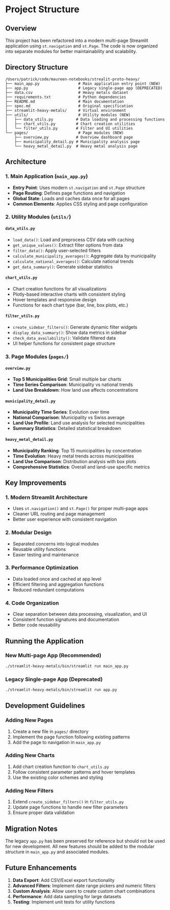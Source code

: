 # Project Structure

## Overview
This project has been refactored into a modern multi-page Streamlit application using `st.navigation` and `st.Page`. The code is now organized into separate modules for better maintainability and scalability.

## Directory Structure

```
/Users/patrick/code/maureen-notebooks/strealit-proto-heavy/
├── main_app.py                 # Main application entry point (NEW)
├── app.py                      # Legacy single-page app (DEPRECATED)
├── data.csv                    # Heavy metals dataset
├── requirements.txt            # Python dependencies
├── README.md                   # Main documentation
├── spec.md                     # Original specification
├── streamlit-heavy-metals/     # Virtual environment
├── utils/                      # Utility modules (NEW)
│   ├── data_utils.py          # Data loading and processing functions
│   ├── chart_utils.py         # Chart creation utilities
│   └── filter_utils.py        # Filter and UI utilities
└── pages/                      # Page modules (NEW)
    ├── overview.py            # Overview dashboard page
    ├── municipality_detail.py # Municipality analysis page
    └── heavy_metal_detail.py  # Heavy metal analysis page
```

## Architecture

### 1. Main Application (`main_app.py`)
- **Entry Point**: Uses modern `st.navigation` and `st.Page` structure
- **Page Routing**: Defines page functions and navigation
- **Global State**: Loads and caches data once for all pages
- **Common Elements**: Applies CSS styling and page configuration

### 2. Utility Modules (`utils/`)

#### `data_utils.py`
- `load_data()`: Load and preprocess CSV data with caching
- `get_unique_values()`: Extract filter options from data
- `filter_data()`: Apply user-selected filters
- `calculate_municipality_averages()`: Aggregate data by municipality
- `calculate_national_averages()`: Calculate national trends
- `get_data_summary()`: Generate sidebar statistics

#### `chart_utils.py`
- Chart creation functions for all visualizations
- Plotly-based interactive charts with consistent styling
- Hover templates and responsive design
- Functions for each chart type (bar, line, box plots, etc.)

#### `filter_utils.py`
- `create_sidebar_filters()`: Generate dynamic filter widgets
- `display_data_summary()`: Show data metrics in sidebar
- `check_data_availability()`: Validate filtered data
- UI helper functions for consistent page structure

### 3. Page Modules (`pages/`)

#### `overview.py`
- **Top 5 Municipalities Grid**: Small multiple bar charts
- **Time Series Comparison**: Municipality vs national trends
- **Land Use Breakdown**: How land use affects concentrations

#### `municipality_detail.py`
- **Municipality Time Series**: Evolution over time
- **National Comparison**: Municipality vs Swiss average
- **Land Use Profile**: Land use analysis for selected municipalities
- **Summary Statistics**: Detailed statistical breakdown

#### `heavy_metal_detail.py`
- **Municipality Ranking**: Top 15 municipalities by concentration
- **Time Evolution**: Heavy metal trends across municipalities
- **Land Use Comparison**: Distribution analysis with box plots
- **Comprehensive Statistics**: Overall and land-use specific metrics

## Key Improvements

### 1. **Modern Streamlit Architecture**
- Uses `st.navigation()` and `st.Page()` for proper multi-page apps
- Cleaner URL routing and page management
- Better user experience with consistent navigation

### 2. **Modular Design**
- Separated concerns into logical modules
- Reusable utility functions
- Easier testing and maintenance

### 3. **Performance Optimization**
- Data loaded once and cached at app level
- Efficient filtering and aggregation functions
- Reduced redundant computations

### 4. **Code Organization**
- Clear separation between data processing, visualization, and UI
- Consistent function signatures and documentation
- Better code reusability

## Running the Application

### New Multi-page App (Recommended)
```bash
./streamlit-heavy-metals/bin/streamlit run main_app.py
```

### Legacy Single-page App (Deprecated)
```bash
./streamlit-heavy-metals/bin/streamlit run app.py
```

## Development Guidelines

### Adding New Pages
1. Create a new file in `pages/` directory
2. Implement the page function following existing patterns
3. Add the page to navigation in `main_app.py`

### Adding New Charts
1. Add chart creation function to `chart_utils.py`
2. Follow consistent parameter patterns and hover templates
3. Use the existing color schemes and styling

### Adding New Filters
1. Extend `create_sidebar_filters()` in `filter_utils.py`
2. Update page functions to handle new filter parameters
3. Ensure proper data validation

## Migration Notes

The legacy `app.py` has been preserved for reference but should not be used for new development. All new features should be added to the modular structure in `main_app.py` and associated modules.

## Future Enhancements

1. **Data Export**: Add CSV/Excel export functionality
2. **Advanced Filters**: Implement date range pickers and numeric filters
3. **Custom Analysis**: Allow users to create custom chart combinations
4. **Performance**: Add data sampling for large datasets
5. **Testing**: Implement unit tests for utility functions